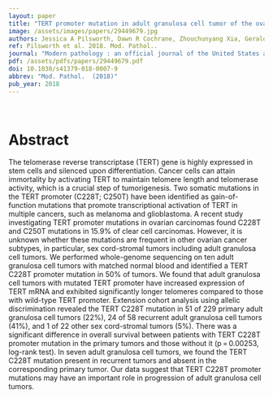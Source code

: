 ```yaml
---
layout: paper
title: "TERT promoter mutation in adult granulosa cell tumor of the ovary."
image: /assets/images/papers/29449679.jpg
authors: Jessica A Pilsworth, Dawn R Cochrane, Zhouchunyang Xia, Geraldine Aubert, Anniina E M Färkkilä, Hugo M Horlings, Satoshi Yanagida, Winnie Yang, Jamie L P Lim, Yi Kan Wang, Ali Bashashati, Jacqueline Keul, Adele Wong, Kevin Norris, Sara Y Brucker, Florin-Andrei Taran, Bernhard Krämer, Annette Staebler, Esther Oliva, Sohrab P Shah, Stefan Kommoss, Friedrich Kommoss, C Blake Gilks, Duncan M Baird, David G Huntsman
ref: Pilsworth et al. 2018. Mod. Pathol..
journal: "Modern pathology : an official journal of the United States and Canadian Academy of Pathology, Inc  (2018)"
pdf: /assets/pdfs/papers/29449679.pdf
doi: 10.1038/s41379-018-0007-9
abbrev: "Mod. Pathol.  (2018)"
pub_year: 2018
---
```


<br />
<div data-badge-popover="right" data-badge-type="donut" data-pmid="29449679" data-hide-no-mentions="true" class="altmetric-embed"></div>

# Abstract

The telomerase reverse transcriptase (TERT) gene is highly expressed in stem cells and silenced upon differentiation. Cancer cells can attain immortality by activating TERT to maintain telomere length and telomerase activity, which is a crucial step of tumorigenesis. Two somatic mutations in the TERT promoter (C228T; C250T) have been identified as gain-of-function mutations that promote transcriptional activation of TERT in multiple cancers, such as melanoma and glioblastoma. A recent study investigating TERT promoter mutations in ovarian carcinomas found C228T and C250T mutations in 15.9% of clear cell carcinomas. However, it is unknown whether these mutations are frequent in other ovarian cancer subtypes, in particular, sex cord-stromal tumors including adult granulosa cell tumors. We performed whole-genome sequencing on ten adult granulosa cell tumors with matched normal blood and identified a TERT C228T promoter mutation in 50% of tumors. We found that adult granulosa cell tumors with mutated TERT promoter have increased expression of TERT mRNA and exhibited significantly longer telomeres compared to those with wild-type TERT promoter. Extension cohort analysis using allelic discrimination revealed the TERT C228T mutation in 51 of 229 primary adult granulosa cell tumors (22%), 24 of 58 recurrent adult granulosa cell tumors (41%), and 1 of 22 other sex cord-stromal tumors (5%). There was a significant difference in overall survival between patients with TERT C228T promoter mutation in the primary tumors and those without it (p = 0.00253, log-rank test). In seven adult granulosa cell tumors, we found the TERT C228T mutation present in recurrent tumors and absent in the corresponding primary tumor. Our data suggest that TERT C228T promoter mutations may have an important role in progression of adult granulosa cell tumors.

